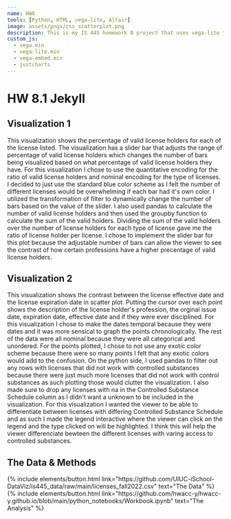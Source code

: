 ```yaml
---
name: HW8
tools: [Python, HTML, vega-lite, Altair]
image: assets/pngs/css_scatterplot.png
description: This is my IS 445 homework 8 project that uses vega-lite for interactive viz!
custom_js:
  - vega.min
  - vega-lite.min
  - vega-embed.min
  - justcharts
---
```



# HW 8.1 Jekyll 

## Visualization 1

<vegachart schema-url="{{ site.baseurl }}/assets/json/IS445-hw8-viz1.json" style="width: 100%"></vegachart>

This visualization shows the percentage of valid license holders for each of the license listed. The visualization has a slider bar that adjusts the range of percentage of valid license holders which changes the number of bars being visualized based on what percentage of valid license holders they have.
For this visualization I chose to use the quantitative encoding for the ratio of valid license holders and nominal encoding for the type of licenses. I decided to just use the standard blue color scheme as I felt the number of different licenses would be overwhelming if each bar had it's own color. I utilized the transformation of filter to dynamically change the number of bars based on the value of the slider. I also used pandas to calculate the number of valid  license holders and then used the groupby function to calculate the sum of the valid holders. Dividing the sum of the valid holders over the number of license holders for each type of license gave me the ratio of license holder per license. I chose to implement the slider bar for this plot because the adjustable number of bars can allow the viewer to see the contrast of how certain professions have a higher precentage of valid license holders.

## Visualization 2
<vegachart schema-url="{{ site.baseurl }}/assets/json/IS445-hw8-viz2.json" style="width: 100%"></vegachart>
This visualization shows the contrast between the license effective date and the license expiration date in scatter plot. Putting the cursor over each point shows the description of the license holder's profession, the orginal issue date, expiration date, effective date and if they were ever disciplined. For this visualization I chose to make the dates temporal because they were dates and it was more sensical to graph the points chronologically. The rest of the data were all nominal because they were all categorical and unordered. For the points plotted, I chose to not use any exotic color scheme because there were so many points I felt that any exotic colors would add to the confusion. On the python side, I used pandas to filter out any rows with licenses that did not work with controlled substances because there were just much more licenses that did not work with control substances as such plotting those would clutter the visualization. I also made sure to drop any licenses with na in the Controlled Substance Schedule column as I didn't want a unknown to be included in the visualization. For this visualization I wanted the viewer to be able to differentiate between licenses with differing Controlled Substance Schedule and as such I made the legend interactive where the viewer can click on the legend and the type clicked on will be highlighted. I think this will help the viewer differenciate bewteen the different licenses with varing access to controlled substances.

## The Data & Methods

<!-- these are written in a combo of html and liquid --> 

<div class="left">
{% include elements/button.html link="https://github.com/UIUC-iSchool-DataViz/is445_data/raw/main/licenses_fall2022.csv" text="The Data" %}
</div>

<div class="right">
{% include elements/button.html link="https://github.com/hwacc-y/hwacc-y.github.io/blob/main/python_notebooks/Workbook.ipynb" text="The Analysis" %}
</div>


